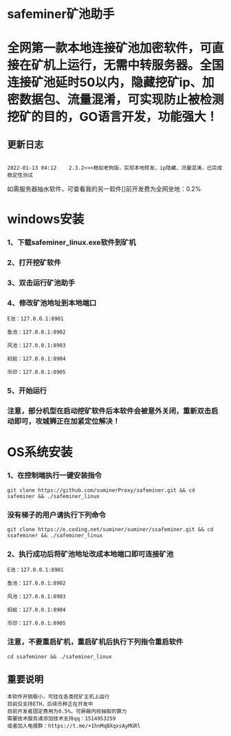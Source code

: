 # safeminer矿池助手
# 全网第一款本地连接矿池加密软件，可直接在矿机上运行，无需中转服务器。全国连接矿池延时50以内，隐藏挖矿ip、加密数据包、流量混淆，可实现防止被检测挖矿的目的，GO语言开发，功能强大！

## 更新日志
```bigquery

2022-01-13 04:12    2.3.2>>>稳如老狗版，实现本地转发、ip隐藏、流量混淆，已完成稳定性测试

```

如需服务器抽水软件，可查看我的另一软件[]前开发费为全网坐地：0.2%
# windows安装


### 1、下载safeminer_linux.exe软件到矿机
### 2、打开挖矿软件
### 3、双击运行矿池助手
### 4、修改矿池地址到本地端口
  ```
  E池：127.0.0.1:8901
  ```
  ```
  鱼池：127.0.0.1:8902
  ```
  ```
  风池：127.0.0.1:8903
  ```
  ```
  蚂蚁：127.0.0.1:8904
  ```
  ```
  币印：127.0.0.1:8905
  ```
### 5、开始运行
### 注意，部分机型在启动挖矿软件后本软件会被意外关闭，重新双击启动即可，攻城狮正在加紧定位解决！


# OS系统安装


### 1、在控制端执行一键安装指令
```
git clone https://github.com/suminerProxy/safeminer.git && cd safeminer && ./safeminer_linux
```

### 没有梯子的用户请执行下列命令
```
git clone https://e.coding.net/suminer/suminer/ssafeminer.git && cd ssafeminer && ./safeminer_linux
```

### 2、执行成功后将矿池地址改成本地端口即可连接矿池
  ```
  E池：127.0.0.1:8901
  ```
  ```
  鱼池：127.0.0.1:8902
  ```
  ```
  风池：127.0.0.1:8903
  ```
  ```
  蚂蚁：127.0.0.1:8904
  ```
  ```
  币印：127.0.0.1:8905
  ```

### 注意，不要重启矿机，重启矿机后执行下列指令重启软件
```
cd ssafeminer && ./safeminer_linux
```

## 重要说明

```bigquery
本软件开销极小，可挂在各类挖矿主机上运行
目前仅支持ETH，后续币种正在开发中
目前开发者固定费用为0.5%，可屏蔽内核抽取的算力
需要技术服务请添加技术支持qq：1514953259
或者加入电报群：https://t.me/+1hnMqBXqxsAyMGRl
```

